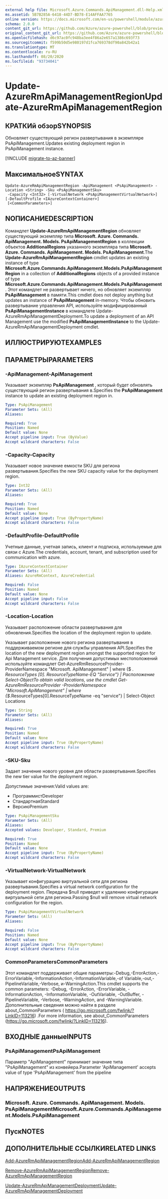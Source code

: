 ```yaml
---
external help file: Microsoft.Azure.Commands.ApiManagement.dll-Help.xml
ms.assetid: 5B7B285A-6418-44D7-BD78-E14AFFAA7765
online version: https://docs.microsoft.com/en-us/powershell/module/azurerm.apimanagement/update-azurermapimanagementregion
schema: 2.0.0
content_git_url: https://github.com/Azure/azure-powershell/blob/preview/src/ResourceManager/ApiManagement/Commands.ApiManagement/help/Update-AzureRmApiManagementRegion.md
original_content_git_url: https://github.com/Azure/azure-powershell/blob/preview/src/ResourceManager/ApiManagement/Commands.ApiManagement/help/Update-AzureRmApiManagementRegion.md
ms.openlocfilehash: d6c97ac0fc948ba3ee4f86a2e657a1386c693f73
ms.sourcegitcommit: f599b50d5e980197d1fca769378df90a842b42a1
ms.translationtype: MT
ms.contentlocale: ru-RU
ms.lasthandoff: 08/20/2020
ms.locfileid: "93734041"
---
```

# <span data-ttu-id="76cac-101">Update-AzureRmApiManagementRegion</span><span class="sxs-lookup"><span data-stu-id="76cac-101">Update-AzureRmApiManagementRegion</span></span>

## <span data-ttu-id="76cac-102">КРАТКИй обзор</span><span class="sxs-lookup"><span data-stu-id="76cac-102">SYNOPSIS</span></span>
<span data-ttu-id="76cac-103">Обновляет существующий регион развертывания в экземпляре PsApiManagement.</span><span class="sxs-lookup"><span data-stu-id="76cac-103">Updates existing deployment region in PsApiManagement instance.</span></span>

[!INCLUDE [migrate-to-az-banner](../../includes/migrate-to-az-banner.md)]

## <span data-ttu-id="76cac-104">Максимальное</span><span class="sxs-lookup"><span data-stu-id="76cac-104">SYNTAX</span></span>

```
Update-AzureRmApiManagementRegion -ApiManagement <PsApiManagement> -Location <String> -Sku <PsApiManagementSku>
 -Capacity <Int32> [-VirtualNetwork <PsApiManagementVirtualNetwork>] [-DefaultProfile <IAzureContextContainer>]
 [<CommonParameters>]
```

## <span data-ttu-id="76cac-105">NОПИСАНИЕ</span><span class="sxs-lookup"><span data-stu-id="76cac-105">DESCRIPTION</span></span>
<span data-ttu-id="76cac-106">Командлет **Update-AzureRmApiManagementRegion** обновляет существующий экземпляр типа **Microsoft. Azure. Commands. ApiManagement. Models. PsApiManagementRegion** в коллекции объектов **AdditionalRegions** указанного экземпляра типа **Microsoft. Azure. Commands. ApiManagement. Models. PsApiManagement**.</span><span class="sxs-lookup"><span data-stu-id="76cac-106">The **Update-AzureRmApiManagementRegion** cmdlet updates an existing instance of type **Microsoft.Azure.Commands.ApiManagement.Models.PsApiManagementRegion** in a collection of **AdditionalRegions** objects of a provided instance of type **Microsoft.Azure.Commands.ApiManagement.Models.PsApiManagement**.</span></span>
<span data-ttu-id="76cac-107">Этот командлет не развертывает ничего, но обновляет экземпляр **PsApiManagement** в памяти.</span><span class="sxs-lookup"><span data-stu-id="76cac-107">This cmdlet does not deploy anything but updates an instance of **PsApiManagement** in-memory.</span></span>
<span data-ttu-id="76cac-108">Чтобы обновить развертывание управления API, используйте модифицированный **PsApiManagementInstance** в командлете Update-AzureRmApiManagementDeployment.</span><span class="sxs-lookup"><span data-stu-id="76cac-108">To update a deployment of an API Management use the modified **PsApiManagementInstance** to the Update-AzureRmApiManagementDeployment cmdlet.</span></span>

## <span data-ttu-id="76cac-109">ИЛЛЮСТРИРУЮТ</span><span class="sxs-lookup"><span data-stu-id="76cac-109">EXAMPLES</span></span>

## <span data-ttu-id="76cac-110">ПАРАМЕТРЫ</span><span class="sxs-lookup"><span data-stu-id="76cac-110">PARAMETERS</span></span>

### <span data-ttu-id="76cac-111">-ApiManagement</span><span class="sxs-lookup"><span data-stu-id="76cac-111">-ApiManagement</span></span>
<span data-ttu-id="76cac-112">Указывает экземпляр **PsApiManagement** , который будет обновлять существующий регион развертывания в.</span><span class="sxs-lookup"><span data-stu-id="76cac-112">Specifies the **PsApiManagement** instance to update an existing deployment region in.</span></span>

```yaml
Type: PsApiManagement
Parameter Sets: (All)
Aliases: 

Required: True
Position: Named
Default value: None
Accept pipeline input: True (ByValue)
Accept wildcard characters: False
```

### <span data-ttu-id="76cac-113">-Capacity</span><span class="sxs-lookup"><span data-stu-id="76cac-113">-Capacity</span></span>
<span data-ttu-id="76cac-114">Указывает новое значение емкости SKU для региона развертывания.</span><span class="sxs-lookup"><span data-stu-id="76cac-114">Specifies the new SKU capacity value for the deployment region.</span></span>

```yaml
Type: Int32
Parameter Sets: (All)
Aliases: 

Required: True
Position: Named
Default value: None
Accept pipeline input: True (ByPropertyName)
Accept wildcard characters: False
```

### <span data-ttu-id="76cac-115">-DefaultProfile</span><span class="sxs-lookup"><span data-stu-id="76cac-115">-DefaultProfile</span></span>
<span data-ttu-id="76cac-116">Учетные данные, учетная запись, клиент и подписка, используемые для связи с Azure.</span><span class="sxs-lookup"><span data-stu-id="76cac-116">The credentials, account, tenant, and subscription used for communication with azure.</span></span>
 
```yaml
Type: IAzureContextContainer
Parameter Sets: (All)
Aliases: AzureRmContext, AzureCredential

Required: False
Position: Named
Default value: None
Accept pipeline input: False
Accept wildcard characters: False
```

### <span data-ttu-id="76cac-117">-Location</span><span class="sxs-lookup"><span data-stu-id="76cac-117">-Location</span></span>
<span data-ttu-id="76cac-118">Указывает расположение области развертывания для обновления.</span><span class="sxs-lookup"><span data-stu-id="76cac-118">Specifies the location of the deployment region to update.</span></span>

<span data-ttu-id="76cac-119">Указывает расположение нового региона развертывания в поддерживаемом регионе для службы управления API.</span><span class="sxs-lookup"><span data-stu-id="76cac-119">Specifies the location of the new deployment region amongst the supported region for Api Management service.</span></span>
<span data-ttu-id="76cac-120">Для получения допустимых местоположений используйте командлет Get-AzureRmResourceProvider-ProviderNamespace "Microsoft. ApiManagement" | where {$ _. ResourceTypes [0]. ResourceTypeName-EQ "Service"} | Расположение Select-Object</span><span class="sxs-lookup"><span data-stu-id="76cac-120">To obtain valid locations, use the cmdlet Get-AzureRmResourceProvider -ProviderNamespace "Microsoft.ApiManagement" | where {$_.ResourceTypes[0].ResourceTypeName -eq "service"} | Select-Object Locations</span></span>

```yaml
Type: String
Parameter Sets: (All)
Aliases: 

Required: True
Position: Named
Default value: None
Accept pipeline input: True (ByPropertyName)
Accept wildcard characters: False
```

### <span data-ttu-id="76cac-121">-SKU</span><span class="sxs-lookup"><span data-stu-id="76cac-121">-Sku</span></span>
<span data-ttu-id="76cac-122">Задает значение нового уровня для области развертывания.</span><span class="sxs-lookup"><span data-stu-id="76cac-122">Specifies the new tier value for the deployment region.</span></span>

<span data-ttu-id="76cac-123">Допустимые значения:</span><span class="sxs-lookup"><span data-stu-id="76cac-123">Valid values are:</span></span>

- <span data-ttu-id="76cac-124">Программист</span><span class="sxs-lookup"><span data-stu-id="76cac-124">Developer</span></span>
- <span data-ttu-id="76cac-125">Стандартная</span><span class="sxs-lookup"><span data-stu-id="76cac-125">Standard</span></span>
- <span data-ttu-id="76cac-126">Версию</span><span class="sxs-lookup"><span data-stu-id="76cac-126">Premium</span></span>

```yaml
Type: PsApiManagementSku
Parameter Sets: (All)
Aliases: 
Accepted values: Developer, Standard, Premium

Required: True
Position: Named
Default value: None
Accept pipeline input: True (ByPropertyName)
Accept wildcard characters: False
```

### <span data-ttu-id="76cac-127">-VirtualNetwork</span><span class="sxs-lookup"><span data-stu-id="76cac-127">-VirtualNetwork</span></span>
<span data-ttu-id="76cac-128">Указывает конфигурацию виртуальной сети для региона развертывания.</span><span class="sxs-lookup"><span data-stu-id="76cac-128">Specifies a virtual network configuration for the deployment region.</span></span>
<span data-ttu-id="76cac-129">Передача $null приведет к удалению конфигурации виртуальной сети для региона.</span><span class="sxs-lookup"><span data-stu-id="76cac-129">Passing $null will remove virtual network configuration for the region.</span></span>

```yaml
Type: PsApiManagementVirtualNetwork
Parameter Sets: (All)
Aliases: 

Required: False
Position: Named
Default value: None
Accept pipeline input: True (ByPropertyName)
Accept wildcard characters: False
```

### <span data-ttu-id="76cac-130">CommonParameters</span><span class="sxs-lookup"><span data-stu-id="76cac-130">CommonParameters</span></span>
<span data-ttu-id="76cac-131">Этот командлет поддерживает общие параметры:-Debug,-ErrorAction,-ErrorVariable,-InformationAction,-InformationVariable,-of Variable,-out,-PipelineVariable,-Verbose, и-WarningAction.</span><span class="sxs-lookup"><span data-stu-id="76cac-131">This cmdlet supports the common parameters: -Debug, -ErrorAction, -ErrorVariable, -InformationAction, -InformationVariable, -OutVariable, -OutBuffer, -PipelineVariable, -Verbose, -WarningAction, and -WarningVariable.</span></span> <span data-ttu-id="76cac-132">Дополнительные сведения можно найти в разделе about_CommonParameters ( https://go.microsoft.com/fwlink/?LinkID=113216) .</span><span class="sxs-lookup"><span data-stu-id="76cac-132">For more information, see about_CommonParameters (https://go.microsoft.com/fwlink/?LinkID=113216).</span></span>

## <span data-ttu-id="76cac-133">ВХОДНЫЕ данные</span><span class="sxs-lookup"><span data-stu-id="76cac-133">INPUTS</span></span>

### <span data-ttu-id="76cac-134">PsApiManagement</span><span class="sxs-lookup"><span data-stu-id="76cac-134">PsApiManagement</span></span>
<span data-ttu-id="76cac-135">Параметр "ApiManagement" принимает значение типа "PsApiManagement" из конвейера.</span><span class="sxs-lookup"><span data-stu-id="76cac-135">Parameter 'ApiManagement' accepts value of type 'PsApiManagement' from the pipeline</span></span>

## <span data-ttu-id="76cac-136">НАПРЯЖЕНИЕ</span><span class="sxs-lookup"><span data-stu-id="76cac-136">OUTPUTS</span></span>

### <span data-ttu-id="76cac-137">Microsoft. Azure. Commands. ApiManagement. Models. PsApiManagement</span><span class="sxs-lookup"><span data-stu-id="76cac-137">Microsoft.Azure.Commands.ApiManagement.Models.PsApiManagement</span></span>

## <span data-ttu-id="76cac-138">Пуск</span><span class="sxs-lookup"><span data-stu-id="76cac-138">NOTES</span></span>

## <span data-ttu-id="76cac-139">ДОПОЛНИТЕЛЬНЫЕ ССЫЛКИ</span><span class="sxs-lookup"><span data-stu-id="76cac-139">RELATED LINKS</span></span>

[<span data-ttu-id="76cac-140">Add-AzureRmApiManagementRegion</span><span class="sxs-lookup"><span data-stu-id="76cac-140">Add-AzureRmApiManagementRegion</span></span>](./Add-AzureRmApiManagementRegion.md)

[<span data-ttu-id="76cac-141">Remove-AzureRmApiManagementRegion</span><span class="sxs-lookup"><span data-stu-id="76cac-141">Remove-AzureRmApiManagementRegion</span></span>](./Remove-AzureRmApiManagementRegion.md)

[<span data-ttu-id="76cac-142">Update-AzureRmApiManagementDeployment</span><span class="sxs-lookup"><span data-stu-id="76cac-142">Update-AzureRmApiManagementDeployment</span></span>](./Update-AzureRmApiManagementDeployment.md)
